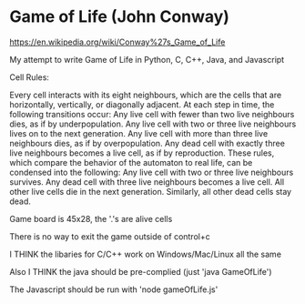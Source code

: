 # Game of Life (John Conway)

https://en.wikipedia.org/wiki/Conway%27s_Game_of_Life

My attempt to write Game of Life in Python, C, C++, Java, and Javascript


Cell Rules:

Every cell interacts with its eight neighbours, which are the cells that are horizontally, vertically, or diagonally adjacent. At each step in time, the following transitions occur:
    Any live cell with fewer than two live neighbours dies, as if by underpopulation.
    Any live cell with two or three live neighbours lives on to the next generation.
    Any live cell with more than three live neighbours dies, as if by overpopulation.
    Any dead cell with exactly three live neighbours becomes a live cell, as if by reproduction.
These rules, which compare the behavior of the automaton to real life, can be condensed into the following:
    Any live cell with two or three live neighbours survives.
    Any dead cell with three live neighbours becomes a live cell.
    All other live cells die in the next generation. Similarly, all other dead cells stay dead.


Game board is 45x28, the '.'s are alive cells

There is no way to exit the game outside of control+c


I THINK the libaries for C/C++ work on Windows/Mac/Linux all the same

Also I THINK the java should be pre-complied (just 'java GameOfLife')

The Javascript should be run with 'node gameOfLife.js'
